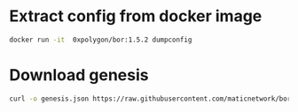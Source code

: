 # Extract config from docker image

```bash
docker run -it  0xpolygon/bor:1.5.2 dumpconfig
```

# Download genesis

```bash
curl -o genesis.json https://raw.githubusercontent.com/maticnetwork/bor/master/builder/files/genesis-mainnet-v1.json
```
